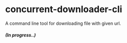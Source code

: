 # concurrent-downloader-cli
A command line tool for downloading file with given url.

##### (In progress..)
